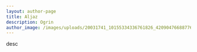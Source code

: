 ```yaml
---
layout: author-page
title: Aljaz
description: Ogrin
author_image: /images/uploads/20031741_10155334336761826_4209047668877634413_n.jpg
---
```

desc
